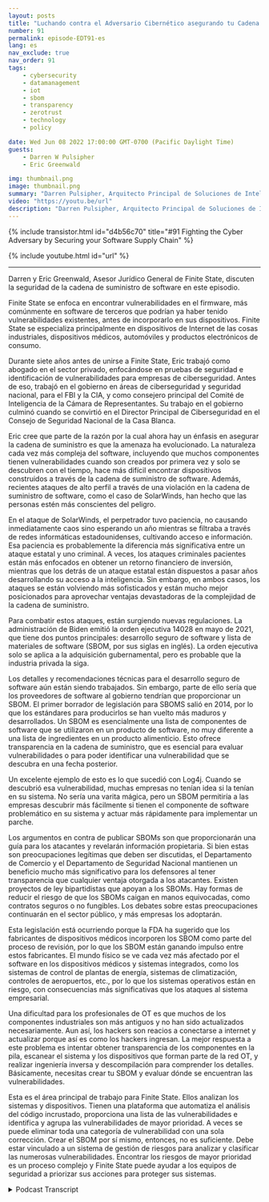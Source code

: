 ```yaml
---
layout: posts
title: "Luchando contra el Adversario Cibernético asegurando tu Cadena de Suministro de Software."
number: 91
permalink: episode-EDT91-es
lang: es
nav_exclude: true
nav_order: 91
tags:
    - cybersecurity
    - datamanagement
    - iot
    - sbom
    - transparency
    - zerotrust
    - technology
    - policy

date: Wed Jun 08 2022 17:00:00 GMT-0700 (Pacific Daylight Time)
guests:
    - Darren W Pulsipher
    - Eric Greenwald

img: thumbnail.png
image: thumbnail.png
summary: "Darren Pulsipher, Arquitecto Principal de Soluciones de Intel, y Eric Greenwald, Consejero General de Finite State, hablan sobre asegurar la cadena de suministro de software."
video: "https://youtu.be/url"
description: "Darren Pulsipher, Arquitecto Principal de Soluciones de Intel, y Eric Greenwald, Consejero General de Finite State, hablan sobre asegurar la cadena de suministro de software."
---
```


<div>
{% include transistor.html id="d4b56c70" title="#91 Fighting the Cyber Adversary by Securing your Software Supply Chain" %}

{% include youtube.html id="url" %}
</div>

---

Darren y Eric Greenwald, Asesor Jurídico General de Finite State, discuten la seguridad de la cadena de suministro de software en este episodio.

Finite State se enfoca en encontrar vulnerabilidades en el firmware, más comúnmente en software de terceros que podrían ya haber tenido vulnerabilidades existentes, antes de incorporarlo en sus dispositivos. Finite State se especializa principalmente en dispositivos de Internet de las cosas industriales, dispositivos médicos, automóviles y productos electrónicos de consumo.

Durante siete años antes de unirse a Finite State, Eric trabajó como abogado en el sector privado, enfocándose en pruebas de seguridad e identificación de vulnerabilidades para empresas de ciberseguridad. Antes de eso, trabajó en el gobierno en áreas de ciberseguridad y seguridad nacional, para el FBI y la CIA, y como consejero principal del Comité de Inteligencia de la Cámara de Representantes. Su trabajo en el gobierno culminó cuando se convirtió en el Director Principal de Ciberseguridad en el Consejo de Seguridad Nacional de la Casa Blanca.

Eric cree que parte de la razón por la cual ahora hay un énfasis en asegurar la cadena de suministro es que la amenaza ha evolucionado. La naturaleza cada vez más compleja del software, incluyendo que muchos componentes tienen vulnerabilidades cuando son creados por primera vez y solo se descubren con el tiempo, hace más difícil encontrar dispositivos construidos a través de la cadena de suministro de software. Además, recientes ataques de alto perfil a través de una violación en la cadena de suministro de software, como el caso de SolarWinds, han hecho que las personas estén más conscientes del peligro.

En el ataque de SolarWinds, el perpetrador tuvo paciencia, no causando inmediatamente caos sino esperando un año mientras se filtraba a través de redes informáticas estadounidenses, cultivando acceso e información. Esa paciencia es probablemente la diferencia más significativa entre un ataque estatal y uno criminal. A veces, los ataques criminales pacientes están más enfocados en obtener un retorno financiero de inversión, mientras que los detrás de un ataque estatal están dispuestos a pasar años desarrollando su acceso a la inteligencia. Sin embargo, en ambos casos, los ataques se están volviendo más sofisticados y están mucho mejor posicionados para aprovechar ventajas devastadoras de la complejidad de la cadena de suministro.

Para combatir estos ataques, están surgiendo nuevas regulaciones. La administración de Biden emitió la orden ejecutiva 14028 en mayo de 2021, que tiene dos puntos principales: desarrollo seguro de software y lista de materiales de software (SBOM, por sus siglas en inglés). La orden ejecutiva solo se aplica a la adquisición gubernamental, pero es probable que la industria privada la siga.

Los detalles y recomendaciones técnicas para el desarrollo seguro de software aún están siendo trabajados. Sin embargo, parte de ello sería que los proveedores de software al gobierno tendrían que proporcionar un SBOM. El primer borrador de legislación para SBOMS salió en 2014, por lo que los estándares para producirlos se han vuelto más maduros y desarrollados. Un SBOM es esencialmente una lista de componentes de software que se utilizaron en un producto de software, no muy diferente a una lista de ingredientes en un producto alimenticio. Esto ofrece transparencia en la cadena de suministro, que es esencial para evaluar vulnerabilidades o para poder identificar una vulnerabilidad que se descubra en una fecha posterior.

Un excelente ejemplo de esto es lo que sucedió con Log4j. Cuando se descubrió esa vulnerabilidad, muchas empresas no tenían idea si la tenían en su sistema. No sería una varita mágica, pero un SBOM permitiría a las empresas descubrir más fácilmente si tienen el componente de software problemático en su sistema y actuar más rápidamente para implementar un parche.

Los argumentos en contra de publicar SBOMs son que proporcionarán una guía para los atacantes y revelarán información propietaria. Si bien estas son preocupaciones legítimas que deben ser discutidas, el Departamento de Comercio y el Departamento de Seguridad Nacional mantienen un beneficio mucho más significativo para los defensores al tener transparencia que cualquier ventaja otorgada a los atacantes. Existen proyectos de ley bipartidistas que apoyan a los SBOMs. Hay formas de reducir el riesgo de que los SBOMs caigan en manos equivocadas, como contratos seguros o no fungibles. Los debates sobre estas preocupaciones continuarán en el sector público, y más empresas los adoptarán.

Esta legislación está ocurriendo porque la FDA ha sugerido que los fabricantes de dispositivos médicos incorporen los SBOM como parte del proceso de revisión, por lo que los SBOM están ganando impulso entre estos fabricantes. El mundo físico se ve cada vez más afectado por el software en los dispositivos médicos y sistemas integrados, como los sistemas de control de plantas de energía, sistemas de climatización, controles de aeropuertos, etc., por lo que los sistemas operativos están en riesgo, con consecuencias más significativas que los ataques al sistema empresarial.

Una dificultad para los profesionales de OT es que muchos de los componentes industriales son más antiguos y no han sido actualizados necesariamente. Aun así, los hackers son reacios a conectarse a internet y actualizar porque así es como los hackers ingresan. La mejor respuesta a este problema es intentar obtener transparencia de los componentes en la pila, escanear el sistema y los dispositivos que forman parte de la red OT, y realizar ingeniería inversa y descompilación para comprender los detalles. Básicamente, necesitas crear tu SBOM y evaluar dónde se encuentran las vulnerabilidades.

Esta es el área principal de trabajo para Finite State. Ellos analizan los sistemas y dispositivos. Tienen una plataforma que automatiza el análisis del código incrustado, proporciona una lista de las vulnerabilidades e identifica y agrupa las vulnerabilidades de mayor prioridad. A veces se puede eliminar toda una categoría de vulnerabilidad con una sola corrección. Crear el SBOM por sí mismo, entonces, no es suficiente. Debe estar vinculado a un sistema de gestión de riesgos para analizar y clasificar las numerosas vulnerabilidades. Encontrar los riesgos de mayor prioridad es un proceso complejo y Finite State puede ayudar a los equipos de seguridad a priorizar sus acciones para proteger sus sistemas.



<details>
<summary> Podcast Transcript </summary>

<p></p>

</details>
